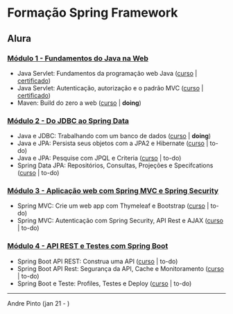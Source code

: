 # Formação Spring Framework
## Alura

### [Módulo 1 - Fundamentos do Java na Web](https://github.com/andre6293/Alura-Spring-Framework/tree/main/1%20-%20Fundamentos%20do%20Java%20na%20Web)
* Java Servlet: Fundamentos da programação web Java ([curso](https://cursos.alura.com.br/course/servlets-fundamentos-programacao-web-java) | [certificado](https://cursos.alura.com.br/certificate/78cc1ac0-b847-45d1-9a6b-af4efc5e7a9f))
* Java Servlet: Autenticação, autorização e o padrão MVC ([curso](https://cursos.alura.com.br/course/servlet-autenticacao-autorizacao-mvc) | [certificado](https://cursos.alura.com.br/certificate/78cc1ac0-b847-45d1-9a6b-af4efc5e7a9f))
* Maven: Build do zero a web ([curso](https://cursos.alura.com.br/course/maven-build-do-zero-a-web) | **doing**)

### [Módulo 2 - Do JDBC ao Spring Data](https://github.com/andre6293/Alura-Spring-Framework/tree/main/2%20-%20Do%20JDBC%20ao%20Spring%20Data)
* Java e JDBC: Trabalhando com um banco de dados ([curso](https://cursos.alura.com.br/course/jdbc-dao-persistencia) | **doing**)
* Java e JPA: Persista seus objetos com a JPA2 e Hibernate ([curso](https://cursos.alura.com.br/course/jpa-hibernate-persistencia-objetos) | to-do)
* Java e JPA: Pesquise com JPQL e Criteria ([curso](https://cursos.alura.com.br/course/java-jpa-jpql-criteria) | to-do)
* Spring Data JPA: Repositórios, Consultas, Projeções e Specifcations ([curso](https://cursos.alura.com.br/course/spring-data-jpa) | to-do)

### [Módulo 3 - Aplicação web com Spring MVC e Spring Security](https://github.com/andre6293/Alura-Spring-Framework/tree/main/3%20-%20Aplica%C3%A7%C3%A3o%20web%20com%20Spring%20MVC%20e%20Spring%20Security)
* Spring MVC: Crie um web app com Thymeleaf e Bootstrap ([curso](https://cursos.alura.com.br/course/spring-mvc-thymeleaf-bootstrap) | to-do)
* Spring MVC: Autenticação com Spring Security, API Rest e AJAX ([curso](https://cursos.alura.com.br/course/spring-mvc-security-rest-vuejs-ajax) | to-do)

### [Módulo 4 - API REST e Testes com Spring Boot](https://github.com/andre6293/Alura-Spring-Framework/tree/main/4%20-%20API%20REST%20e%20Testes%20com%20Spring%20Boot)
* Spring Boot API REST: Construa uma API ([curso](https://cursos.alura.com.br/course/spring-boot-api-rest) | to-do)
* Spring Boot API Rest: Segurança da API, Cache e Monitoramento ([curso](https://cursos.alura.com.br/course/spring-boot-seguranca-cache-monitoramento) | to-do)
* Spring Boot e Teste: Profiles, Testes e Deploy ([curso](https://cursos.alura.com.br/course/spring-boot-profiles-testes-deploy) | to-do)

---
Andre Pinto (jan 21 - )
